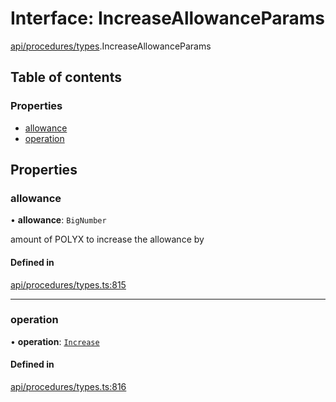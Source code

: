 # Interface: IncreaseAllowanceParams

[api/procedures/types](../wiki/api.procedures.types).IncreaseAllowanceParams

## Table of contents

### Properties

- [allowance](../wiki/api.procedures.types.IncreaseAllowanceParams#allowance)
- [operation](../wiki/api.procedures.types.IncreaseAllowanceParams#operation)

## Properties

### allowance

• **allowance**: `BigNumber`

amount of POLYX to increase the allowance by

#### Defined in

[api/procedures/types.ts:815](https://github.com/PolymeshAssociation/polymesh-sdk/blob/46129005/src/api/procedures/types.ts#L815)

___

### operation

• **operation**: [`Increase`](../wiki/api.procedures.types.AllowanceOperation#increase)

#### Defined in

[api/procedures/types.ts:816](https://github.com/PolymeshAssociation/polymesh-sdk/blob/46129005/src/api/procedures/types.ts#L816)
